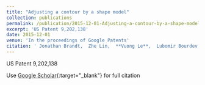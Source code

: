 ```yaml
---
title: "Adjusting a contour by a shape model"
collection: publications
permalink: /publication/2015-12-01-Adjusting-a-contour-by-a-shape-model
excerpt: 'US Patent 9,202,138'
date: 2015-12-01
venue: 'In the proceedings of Google Patents'
citation: ' Jonathan Brandt,  Zhe Lin,  **Vuong Le**,  Lubomir Bourdev, &quot;Adjusting a contour by a shape model.&quot; In the proceedings of Google Patents, 2015.'
---
```

US Patent 9,202,138

Use [Google Scholar](https://scholar.google.com/scholar?q=Adjusting+a+contour+by+a+shape+model){:target="_blank"} for full citation